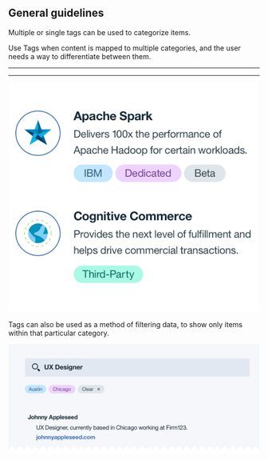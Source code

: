 ## General guidelines

Multiple or single tags can be used to categorize items. 

Use Tags when content is mapped to multiple categories, and the user needs a way to differentiate between them. 

---
***
> 
![Tags example](images/tags-usage-1.png)

Tags can also be used as a method of filtering data, to show only items within that particular category. 

![Tags to filter](images/tags-usage-2.png)

